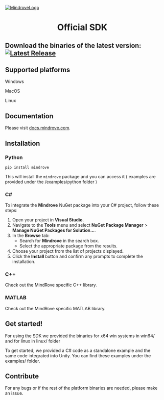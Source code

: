 [![MindroveLogo](https://mindrove.com/wp-content/uploads/2023/04/MindRove_logo_2023.svg)](https://mindrove.com)
# <p align="center">Official SDK</p>
## Download the binaries of the latest version: [![Latest Release](https://img.shields.io/github/v/release/MindRove/MindRoveSDK?label=Version&style=flat-square)](https://github.com/MindRove/MindRoveSDK/releases/latest)
## Supported platforms

Windows

MacOS

Linux

## Documentation
Please visit [docs.mindrove.com](https://docs.mindrove.com). 

## Installation 
### Python 

    pip install mindrove

This will install the `mindrove` package and you can access it ( examples are provided under the /examples/python folder )

### C# 
To integrate the **Mindrove** NuGet package into your C# project, follow these steps:

1. Open your project in **Visual Studio**.
2. Navigate to the **Tools** menu and select **NuGet Package Manager** > **Manage NuGet Packages for Solution...**.
3. In the **Browse** tab:
   - Search for **Mindrove** in the search box.
   - Select the appropriate package from the results.
4. Choose your project from the list of projects displayed.
5. Click the **Install** button and confirm any prompts to complete the installation.

### C++ 
Check out the MindRove specific C++ library.

### MATLAB 
Check out the MindRove specific MATLAB library.


## Get started!
For using the SDK we provided the binaries for x64 win systems in win64/ and for linux in linux/ folder

To get started, we provided a C# code as a standalone example and the same code integrated into Unity. You can find these examples under the examples/ folder. 

## Contribute
For any bugs or if the rest of the platform binaries are needed, please make an issue.

